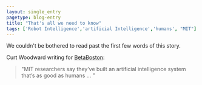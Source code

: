 ```yaml
---
layout: single_entry
pagetype: blog-entry
title: "That's all we need to know"
tags: ['Robot Intelligence','artificial Intelligence','humans', "MIT"]
---
```

We couldn't be bothered to read past the first few words of this story.

Curt Woodward writing for [BetaBoston][1]:

> "MIT researchers say they’ve built an artificial intelligence system that’s as good as humans ... ”


 [1]:http://www.betaboston.com/news/2016/01/04/mit-system-makes-human-like-predictions-about-how-objects-move-through-the-world/
